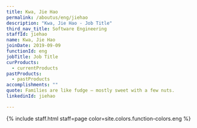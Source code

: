 ```yaml
---
title: Kwa, Jie Hao
permalink: /aboutus/eng/jiehao
description: "Kwa, Jie Hao - Job Title"
third_nav_title: Software Engineering
staffId: jiehao
name: Kwa, Jie Hao
joinDate: 2019-09-09
functionId: eng
jobTitle: Job Title
curProducts:
  - currentProducts
pastProducts:
  - pastProducts
accomplishments: ""
quote: Families are like fudge – mostly sweet with a few nuts.
linkedinId: jiehao

---
```


{% include staff.html staff=page color=site.colors.function-colors.eng %}
